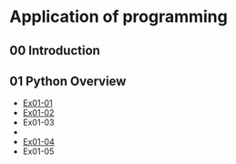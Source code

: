 # Application of programming
## 00 Introduction
## 01 Python Overview
- [Ex01-01](https://colab.research.google.com/drive/1IChVgHQ2xCJrbxmUhkcDiwJZWdBcoYbt#scrollTo=qfgvvHLOEEhx) 
- [Ex01-02](https://colab.research.google.com/drive/1EE2nKsLz5D5LvDU4iXPuoLo7aJkblhDB)
- Ex01-03 
-
-  [Ex01-04](https://colab.research.google.com/drive/1fuj4EkQpXgqstPWTOoIPZzye_0eHhJcC)
- Ex01-05
